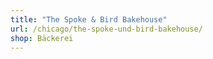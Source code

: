 ```yaml
---
title: "The Spoke & Bird Bakehouse"
url: /chicago/the-spoke-und-bird-bakehouse/
shop: Bäckerei
---
```

